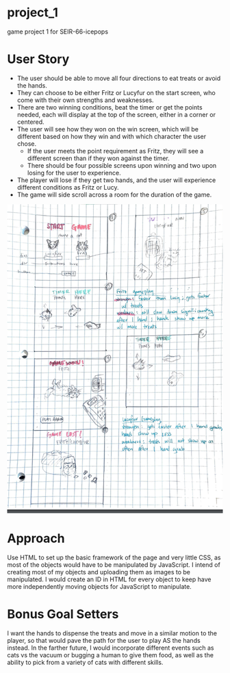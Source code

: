 # project_1
game project 1 for SEIR-66-icepops

# User Story

- The user should be able to move all four directions to eat treats or avoid the hands. 
- They can choose to be either Fritz or Lucyfur on the start screen, who come with their own strengths and weaknesses. 
- There are two winning conditions, beat the timer or get the points needed, each will display at the top of the screen, either in a corner or centered. 
- The user will see how they won on the win screen, which will be different based on how they win and with which character the user chose. 
    - If the user meets the point requirement as Fritz, they will see a different screen than if they won against the timer. 
    - There should be four possible screens upon winning and two upon losing for the user to experience. 
- The player will lose if they get two hands, and the user will experience different conditions as Fritz or Lucy. 
- The game will side scroll across a room for the duration of the game.

![Wireframe](https://github.com/Zene09/project_1/blob/main/images/screenshot-wireframe-project1.png)

# Approach

Use HTML to set up the basic framework of the page and very little CSS, as most of the objects would have to be manipulated by JavaScript. I intend of creating most of my objects and uploading them as images to be manipulated. I would create an ID in HTML for every object to keep have more independently moving objects for JavaScript to manipulate.

# Bonus Goal Setters

I want the hands to dispense the treats and move in a similar motion to the player, so that would pave the path for the user to play AS the hands instead. In the farther future, I would incorporate different events such as cats vs the vacuum or bugging a human to give them food, as well as the ability to pick from a variety of cats with different skills.